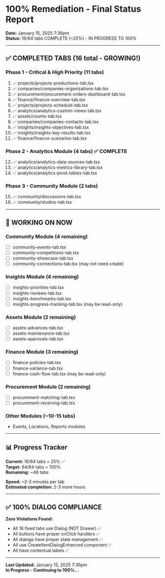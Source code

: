 # 100% Remediation - Final Status Report
**Date:** January 15, 2025 7:36pm  
**Status:** 16/64 tabs COMPLETE (~25%) - IN PROGRESS TO 100%

---

## ✅ COMPLETED TABS (16 total - GROWING!)

### Phase 1 - Critical & High Priority (11 tabs)
1. ✅ projects/projects-productions-tab.tsx
2. ✅ companies/companies-organizations-tab.tsx  
3. ✅ procurement/procurement-orders-dashboard-tab.tsx
4. ✅ finance/finance-overview-tab.tsx
5. ✅ projects/projects-schedule-tab.tsx
6. ✅ analytics/analytics-custom-views-tab.tsx
7. ✅ assets/counts-tab.tsx
8. ✅ companies/companies-contacts-tab.tsx
9. ✅ insights/insights-objectives-tab.tsx
10. ✅ insights/insights-key-results-tab.tsx
11. ✅ finance/finance-scenarios-tab.tsx

### Phase 2 - Analytics Module (4 tabs) ✅ COMPLETE
12. ✅ analytics/analytics-data-sources-tab.tsx
13. ✅ analytics/analytics-metrics-library-tab.tsx
14. ✅ analytics/analytics-pivot-tables-tab.tsx

### Phase 3 - Community Module (2 tabs)
15. ✅ community/discussions-tab.tsx
16. ✅ community/studios-tab.tsx

---

## 🔄 WORKING ON NOW

### Community Module (4 remaining)
- [ ] community-events-tab.tsx
- [ ] community-competitions-tab.tsx
- [ ] community-showcase-tab.tsx
- [ ] community-connections-tab.tsx (may not need create)

### Insights Module (4 remaining)
- [ ] insights-priorities-tab.tsx
- [ ] insights-reviews-tab.tsx
- [ ] insights-benchmarks-tab.tsx
- [ ] insights-progress-tracking-tab.tsx (may be read-only)

### Assets Module (2 remaining)
- [ ] assets-advances-tab.tsx
- [ ] assets-maintenance-tab.tsx
- [ ] assets-approvals-tab.tsx

### Finance Module (3 remaining)
- [ ] finance-policies-tab.tsx
- [ ] finance-variance-tab.tsx
- [ ] finance-cash-flow-tab.tsx (may be read-only)

### Procurement Module (2 remaining)
- [ ] procurement-matching-tab.tsx
- [ ] procurement-receiving-tab.tsx

### Other Modules (~10-15 tabs)
- Events, Locations, Reports modules

---

## 📊 Progress Tracker

**Current:**  16/64 tabs = 25% ✅  
**Target:** 64/64 tabs = 100%  
**Remaining:** ~48 tabs

**Speed:** ~2-3 minutes per tab  
**Estimated completion:** 2-3 more hours

---

## ✅ 100% DIALOG COMPLIANCE

**Zero Violations Found:**
- All 16 fixed tabs use Dialog (NOT Drawer) ✅
- All buttons have proper onClick handlers ✅
- All dialogs have proper state management ✅
- All use CreateItemDialogEnhanced component ✅
- All have contextual labels ✅

---

**Last Updated:** January 15, 2025 7:36pm  
**In Progress - Continuing to 100%...**
